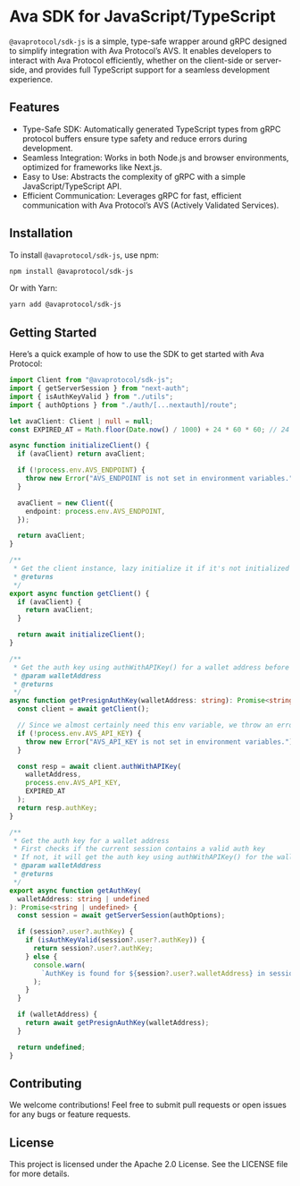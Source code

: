 # Ava SDK for JavaScript/TypeScript

`@avaprotocol/sdk-js` is a simple, type-safe wrapper around gRPC designed to simplify integration with Ava Protocol’s AVS. It enables developers to interact with Ava Protocol efficiently, whether on the client-side or server-side, and provides full TypeScript support for a seamless development experience.

## Features

- Type-Safe SDK: Automatically generated TypeScript types from gRPC protocol buffers ensure type safety and reduce errors during development.
- Seamless Integration: Works in both Node.js and browser environments, optimized for frameworks like Next.js.
- Easy to Use: Abstracts the complexity of gRPC with a simple JavaScript/TypeScript API.
- Efficient Communication: Leverages gRPC for fast, efficient communication with Ava Protocol’s AVS (Actively Validated Services).

## Installation

To install `@avaprotocol/sdk-js`, use npm:

```bash
npm install @avaprotocol/sdk-js
```

Or with Yarn:

```bash
yarn add @avaprotocol/sdk-js
```

## Getting Started

Here’s a quick example of how to use the SDK to get started with Ava Protocol:

```typescript
import Client from "@avaprotocol/sdk-js";
import { getServerSession } from "next-auth";
import { isAuthKeyValid } from "./utils";
import { authOptions } from "./auth/[...nextauth]/route";

let avaClient: Client | null = null;
const EXPIRED_AT = Math.floor(Date.now() / 1000) + 24 * 60 * 60; // 24 hours from now

async function initializeClient() {
  if (avaClient) return avaClient;

  if (!process.env.AVS_ENDPOINT) {
    throw new Error("AVS_ENDPOINT is not set in environment variables.");
  }

  avaClient = new Client({
    endpoint: process.env.AVS_ENDPOINT,
  });

  return avaClient;
}

/**
 * Get the client instance, lazy initialize it if it's not initialized yet
 * @returns
 */
export async function getClient() {
  if (avaClient) {
    return avaClient;
  }

  return await initializeClient();
}

/**
 * Get the auth key using authWithAPIKey() for a wallet address before user signs in with a wallet signature
 * @param walletAddress
 * @returns
 */
async function getPresignAuthKey(walletAddress: string): Promise<string> {
  const client = await getClient();

  // Since we almost certainly need this env variable, we throw an error if it's not set
  if (!process.env.AVS_API_KEY) {
    throw new Error("AVS_API_KEY is not set in environment variables.");
  }

  const resp = await client.authWithAPIKey(
    walletAddress,
    process.env.AVS_API_KEY,
    EXPIRED_AT
  );
  return resp.authKey;
}

/**
 * Get the auth key for a wallet address
 * First checks if the current session contains a valid auth key
 * If not, it will get the auth key using authWithAPIKey() for the wallet address
 * @param walletAddress
 * @returns
 */
export async function getAuthKey(
  walletAddress: string | undefined
): Promise<string | undefined> {
  const session = await getServerSession(authOptions);

  if (session?.user?.authKey) {
    if (isAuthKeyValid(session?.user?.authKey)) {
      return session?.user?.authKey;
    } else {
      console.warn(
        `AuthKey is found for ${session?.user?.walletAddress} in session, but expired. Atempting to use authWithAPIKey`
      );
    }
  }

  if (walletAddress) {
    return await getPresignAuthKey(walletAddress);
  }

  return undefined;
}
```

## Contributing

We welcome contributions! Feel free to submit pull requests or open issues for any bugs or feature requests.

## License

This project is licensed under the Apache 2.0 License. See the LICENSE file for more details.
